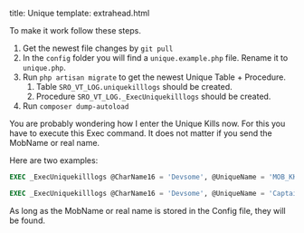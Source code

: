 title: Unique
template: extrahead.html

To make it work follow these steps.

1. Get the newest file changes by `git pull`
2. In the `config` folder you will find a `unique.example.php` file. Rename it to `unique.php`.
3. Run `php artisan migrate` to get the newest Unique Table + Procedure.
    1. Table `SRO_VT_LOG.uniquekilllogs` should be created.
    2. Procedure `SRO_VT_LOG._ExecUniquekilllogs` should be created.
4. Run `composer dump-autoload`

You are probably wondering how I enter the Unique Kills now. For this you have to execute this Exec command.
It does not matter if you send the MobName or real name.

Here are two examples:

```sql
EXEC _ExecUniquekilllogs @CharName16 = 'Devsome', @UniqueName = 'MOB_KK_ISYUTARU';
```

```sql
EXEC _ExecUniquekilllogs @CharName16 = 'Devsome', @UniqueName = 'Captain Ivy';
```

As long as the MobName or real name is stored in the Config file, they will be found.
